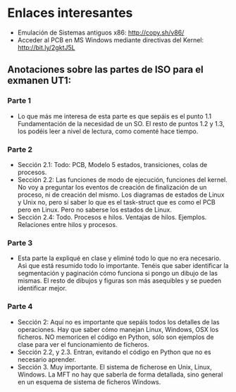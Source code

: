# Enlaces interesantes

* Emulación de Sistemas antiguos x86: <http://copy.sh/v86/>
* Acceder al PCB en MS Windows mediante directivas del Kernel: <http://bit.ly/2gktJ5L>

## Anotaciones sobre las partes de ISO para el exmanen UT1:

### Parte 1

* Lo que más me interesa de esta parte es que sepáis es el punto 1.1 Fundamentación de la necesidad de un SO. El resto de puntos 1.2 y 1.3, los podéis leer a nivel de lectura, como comenté hace tiempo.

### Parte 2

* Sección 2.1: Todo: PCB, Modelo 5 estados, transiciones, colas de procesos.
* Sección 2.2: Las funciones de modo de ejecución, funciones del kernel. No voy a preguntar los eventos de creación de finalización de un proceso, ni de creación del mismo. Los diagramas de estados de Linux y Unix no, pero sí saber lo que es el task-struct que es como el PCB pero en Linux. Pero no saberse los estados de Linux.
* Sección 2.4: Todo. Procesos e hilos. Ventajas de hilos. Ejemplos. Relaciones entre hilos y procesos.

### Parte 3

* Esta parte la expliqué en clase y eliminé todo lo que no era necesario. Asì que está resumido todo lo importante. Tenéis que saber identificar la segmentación y paginación cómo funciona si pongo un dibujo de las mismas. El resto de dibujos y figuras son más asequibles y se pueden identificar mejor.

### Parte 4

* Sección 2: Aquí no es importante que sepáis todos los detalles de las operaciones. Hay que saber cómo manejan Linux, Windows, OSX los ficheros. NO memoricen el código en Python, sólo son ejemplos de clase para ver el funcionamiento de ficheros.
* Sección 2.2, y 2.3. Entran, evitando el código en Python que no es necesario aprender.
* Sección 3. Muy importante. El sistema de ficherose en Unix, Linux, Windows. La MFT no hay que saberla de forma detallada, sino general en un esquema de sistema de ficheros Windows.
